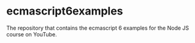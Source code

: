 # ecmascript6examples
The repository that contains the ecmascript 6 examples for the Node JS course on YouTube.
